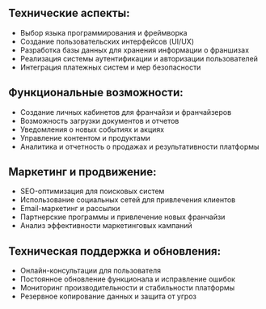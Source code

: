 ## Технические аспекты:
- Выбор языка программирования и фреймворка
- Создание пользовательских интерфейсов (UI/UX)
- Разработка базы данных для хранения информации о франшизах
- Реализация системы аутентификации и авторизации пользователей
- Интеграция платежных систем и мер безопасности

## Функциональные возможности:
- Создание личных кабинетов для франчайзи и франчайзеров
- Возможность загрузки документов и отчетов
- Уведомления о новых событиях и акциях
- Управление контентом и продуктами
- Аналитика и отчетность о продажах и результативности платформы

## Маркетинг и продвижение:
- SEO-оптимизация для поисковых систем
- Использование социальных сетей для привлечения клиентов
- Email-маркетинг и рассылки
- Партнерские программы и привлечение новых франчайзи
- Анализ эффективности маркетинговых кампаний

## Техническая поддержка и обновления:
- Онлайн-консультации для пользователя
- Постоянное обновление функционала и исправление ошибок
- Мониторинг производительности и стабильности платформы
- Резервное копирование данных и защита от угроз